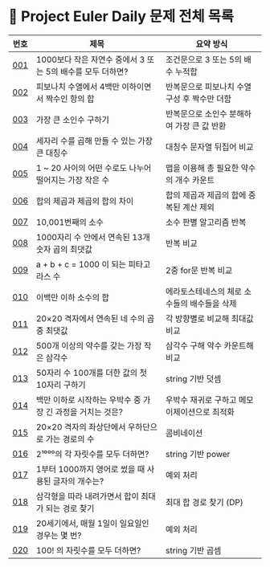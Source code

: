 # 🧩 Project Euler Daily 문제 전체 목록

| 번호 | 제목 | 요약 방식 |
|------|------|-----------|
| [001](./001) | 1000보다 작은 자연수 중에서 3 또는 5의 배수를 모두 더하면? | 조건문으로 3 또는 5의 배수 누적합 |
| [002](./002) | 피보나치 수열에서 4백만 이하이면서 짝수인 항의 합 | 반복문으로 피보나치 수열 구성 후 짝수만 더함 |
| [003](./003) | 가장 큰 소인수 구하기 | 반복문으로 소인수 분해하여 가장 큰 값 반환 |
| [004](./004) | 세자리 수를 곱해 만들 수 있는 가장 큰 대칭수 | 대칭수 문자열 뒤집어 비교 |
| [005](./005) | 1 ~ 20 사이의 어떤 수로도 나누어 떨어지는 가장 작은 수 | 맵을 이용해 총 필요한 약수의 개수 카운트 |
| [006](./006) | 합의 제곱과 제곱의 합의 차이 | 합의 제곱과 제곱의 합에 중복된 계산 제외 |
| [007](./007) | 10,001번째의 소수 | 소수 판별 알고리즘 반복 |
| [008](./008) | 1000자리 수 안에서 연속된 13개 숫자 곱의 최댓값 | 반복 비교 |
| [009](./009) | a + b + c = 1000 이 되는 피타고라스 수 | 2중 for문 반복 비교 |
| [010](./010) | 이백만 이하 소수의 합 | 에라토스테네스의 체로 소수들의 배수들을 삭제 |
| [011](./011) | 20×20 격자에서 연속된 네 수의 곱 중 최댓값 | 각 방향별로 비교해 최대값 비교 |
| [012](./012) | 500개 이상의 약수를 갖는 가장 작은 삼각수 | 삼각수 구해 약수 카운트해 비교 |
| [013](./013) | 50자리 수 100개를 더한 값의 첫 10자리 구하기 | string 기반 덧셈 |
| [014](./014) | 백만 이하로 시작하는 우박수 중 가장 긴 과정을 거치는 것은? | 우박수 재귀로 구하고 메모이제이션으로 최적화 |
| [015](./015) | 20×20 격자의 좌상단에서 우하단으로 가는 경로의 수 | 콤비네이션 |
| [016](./016) | 2¹⁰⁰⁰의 각 자릿수를 모두 더하면? | string 기반 power |
| [017](./017) | 1부터 1000까지 영어로 썼을 때 사용된 글자의 개수는? | 예외 처리 |
| [018](./018) | 삼각형을 따라 내려가면서 합이 최대가 되는 경로 찾기 | 최대 합 경로 찾기 (DP) |
| [019](./019) | 20세기에서, 매월 1일이 일요일인 경우는 몇 번? | 예외 처리 |
| [020](./020) | 100! 의 자릿수를 모두 더하면? | string 기반 곱셈 |

